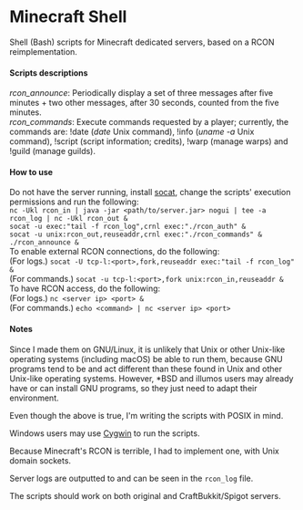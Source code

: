 # Minecraft Shell
Shell (Bash) scripts for Minecraft dedicated servers, based on a RCON reimplementation.

#### Scripts descriptions
*rcon_announce*: Periodically display a set of three messages after five minutes + two other messages, after 30 seconds, counted from the five minutes.\
*rcon_commands*: Execute commands requested by a player; currently, the commands are: !date (*date* Unix command), !info (*uname -a* Unix command), !script (script information; credits), !warp (manage warps) and !guild (manage guilds).

#### How to use
Do not have the server running, install [socat](http://www.dest-unreach.org/socat), change the scripts' execution permissions and run the following:\
`nc -Ukl rcon_in | java -jar <path/to/server.jar> nogui | tee -a rcon_log | nc -Ukl rcon_out &`\
`socat -u exec:"tail -f rcon_log",crnl exec:"./rcon_auth" &`\
`socat -u unix:rcon_out,reuseaddr,crnl exec:"./rcon_commands" &`\
`./rcon_announce &`\
To enable external RCON connections, do the following:\
(For logs.) `socat -U tcp-l:<port>,fork,reuseaddr exec:"tail -f rcon_log" &`\
(For commands.) `socat -u tcp-l:<port>,fork unix:rcon_in,reuseaddr &`\
To have RCON access, do the following:\
(For logs.) `nc <server ip> <port> &`\
(For commands.) `echo <command> | nc <server ip> <port>`

#### Notes
Since I made them on GNU/Linux, it is unlikely that Unix or other Unix-like operating systems (including macOS) be able to run them, because GNU programs tend to be and act different than these found in Unix and other Unix-like operating systems. However, *BSD and illumos users may already have or can install GNU programs, so they just need to adapt their environment.

Even though the above is true, I'm writing the scripts with POSIX in mind.

Windows users may use [Cygwin](https://cygwin.com) to run the scripts.

Because Minecraft's RCON is terrible, I had to implement one, with Unix domain sockets.

Server logs are outputted to and can be seen in the `rcon_log` file.

The scripts should work on both original and CraftBukkit/Spigot servers.
